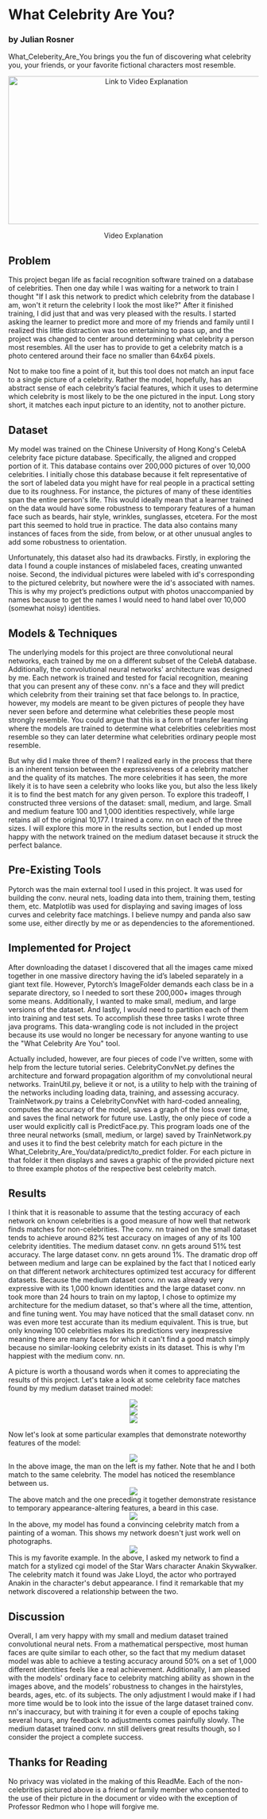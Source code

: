 # What Celebrity Are You?
### by Julian Rosner

What_Celeberity_Are_You brings you the fun of discovering what celebrity you, your friends, or your favorite fictional characters most resemble.

<div align="center">
  <a href="https://homes.cs.washington.edu/~rosner98/explanation_and_demo.mp4" target="_blank">
    <img width="540" height="298" src="https://homes.cs.washington.edu/~rosner98/thumbnail.jpg" alt="Link to Video Explanation">
  </a>
  <p>Video Explanation</p>
</div>

## Problem
This project began life as facial recognition software trained on a database of celebrities. Then one day while I was waiting for a network to train I thought "If I ask this network to predict which celebrity from the database I am, won't it return the celebrity I look the most like?" After it finished training, I did just that and was very pleased with the results. I started asking the learner to predict more and more of my friends and family until I realized this little distraction was too entertaining to pass up, and the project was changed to center around determining what celebrity a person most resembles. All the user has to provide to get a celebrity match is a photo centered around their face no smaller than 64x64 pixels.

Not to make too fine a point of it, but this tool does not match an input face to a single picture of a celebrity. Rather the model, hopefully, has an abstract sense of each celebrity’s facial features, which it uses to determine which celebrity is most likely to be the one pictured in the input. Long story short, it matches each input picture to an identity, not to another picture.

## Dataset
My model was trained on the Chinese University of Hong Kong's CelebA celebrity face picture database. Specifically, the aligned and cropped portion of it. This database contains over 200,000 pictures of over 10,000 celebrities. I initially chose this database because it felt representative of the sort of labeled data you might have for real people in a practical setting due to its roughness. For instance, the pictures of many of these identities span the entire person's life. This would ideally mean that a learner trained on the data would have some robustness to temporary features of a human face such as beards, hair style, wrinkles, sunglasses, etcetera. For the most part this seemed to hold true in practice. The data also contains many instances of faces from the side, from below, or at other unusual angles to add some robustness to orientation. 

Unfortunately, this dataset also had its drawbacks. Firstly, in exploring the data I found a couple instances of mislabeled faces, creating unwanted noise. Second, the individual pictures were labeled with id's corresponding to the pictured celebrity, but nowhere were the id's associated with names. This is why my project’s predictions output with photos unaccompanied by names because to get the names I would need to hand label over 10,000 (somewhat noisy) identities. 

## Models & Techniques
The underlying models for this project are three convolutional neural networks, each trained by me on a different subset of the CelebA database. Additionally, the convolutional neural networks' architecture was designed by me. Each network is trained and tested for facial recognition, meaning that you can present any of these conv. nn's a face and they will predict which celebrity from their training set that face belongs to. In practice, however, my models are meant to be given pictures of people they have never seen before and determine what celebrities these people most strongly resemble. You could argue that this is a form of transfer learning where the models are trained to determine what celebrities celebrities most resemble so they can later determine what celebrities ordinary people most resemble. 

But why did I make three of them? I realized early in the process that there is an inherent tension between the expressiveness of a celebrity matcher and the quality of its matches. The more celebrities it has seen, the more likely it is to have seen a celebrity who looks like you, but also the less likely it is to find the best match for any given person. To explore this tradeoff, I constructed three versions of the dataset: small, medium, and large. Small and medium feature 100 and 1,000 identities respectively, while large retains all of the original 10,177. I trained a conv. nn on each of the three sizes. I will explore this more in the results section, but I ended up most happy with the network trained on the medium dataset because it struck the perfect balance.

## Pre-Existing Tools
Pytorch was the main external tool I used in this project. It was used for building the conv. neural nets, loading data into them, training them, testing them, etc. Matplotlib was used for displaying and saving images of loss curves and celebrity face matchings. I believe numpy and panda also saw some use, either directly by me or as dependencies to the aforementioned.

## Implemented for Project
After downloading the dataset I discovered that all the images came mixed together in one massive directory having the id’s labeled separately in a giant text file. However, Pytorch’s ImageFolder demands each class be in a separate directory, so I needed to sort these 200,000+ images through some means. Additionally, I wanted to make small, medium, and large versions of the dataset. And lastly, I would need to partition each of them into training and test sets. To accomplish these three tasks I wrote three java programs. This data-wrangling code is not included in the project because its use would no longer be necessary for anyone wanting to use the "What Celebrity Are You" tool.

Actually included, however, are four pieces of code I've written, some with help from the lecture tutorial series. CelebrityConvNet.py defines the architecture and forward propagation algorithm of my convolutional neural networks. TrainUtil.py, believe it or not, is a utility to help with the training of the networks including loading data, training, and assessing accuracy. TrainNetwork.py trains a CelebrityConvNet with hard-coded annealing, computes the accuracy of the model, saves a graph of the loss over time, and saves the final network for future use. Lastly, the only piece of code a user would explicitly call is PredictFace.py. This program loads one of the three neural networks (small, medium, or large) saved by TrainNetwork.py and uses it to find the best celebrity match for each picture in the What_Celebrity_Are_You/data/predict/to_predict folder. For each picture in that folder it then displays and saves a graphic of the provided picture next to three example photos of the respective best celebrity match.

## Results
I think that it is reasonable to assume that the testing accuracy of each network on known celebrities is a good measure of how well that network finds matches for non-celebrities. The conv. nn trained on the small dataset tends to achieve around 82% test accuracy on images of any of its 100 celebrity identities. The medium dataset conv. nn gets around 51% test accuracy. The large dataset conv. nn gets around 1%. The dramatic drop off between medium and large can be explained by the fact that I noticed early on that different network architectures optimized test accuracy for different datasets. Because the medium dataset conv. nn was already very expressive with its 1,000 known identities and the large dataset conv. nn took more than 24 hours to train on my laptop, I chose to optimize my architecture for the medium dataset, so that's where all the time, attention, and fine tuning went. You may have noticed that the small dataset conv. nn was even more test accurate than its medium equivalent. This is true, but only knowing 100 celebrities makes its predictions very inexpressive meaning there are many faces for which it can't find a good match simply because no similar-looking celebrity exists in its dataset. This is why I'm happiest with the medium conv. nn.

A picture is worth a thousand words when it comes to appreciating the results of this project. Let's take a look at some celebrity face matches found by my medium dataset trained model:

<div align="center">
<img src="https://github.com//julianrosner//What_Celebrity_Are_You//blob//main//figs//medium_natalie.jpg?raw=true">
</div>

<div align="center">
  <img src="https://github.com//julianrosner//What_Celebrity_Are_You//blob//main//figs//copy.jpg?raw=true">
</div>

<div align="center">
  <img src="https://github.com/julianrosner/What_Celebrity_Are_You/blob/main/figs/medium_mom.jpg?raw=true">
</div>

Now let's look at some particular examples that demonstrate noteworthy features of the model:

<div align="center">
  <img src="https://github.com/julianrosner/What_Celebrity_Are_You/blob/main/figs/medium_paul1.jpg?raw=true">
</div>
In the above image, the man on the left is my father. Note that he and I both match to the same celebrity. The model has noticed the resemblance between us.

<div align="center">
  <img src="https://github.com/julianrosner/What_Celebrity_Are_You/blob/main/figs/medium_paul2.jpg?raw=true">
</div>
The above match and the one preceding it together demonstrate resistance to temporary appearance-altering features, a beard in this case.

<div align="center">
  <img src="https://github.com//julianrosner//What_Celebrity_Are_You//blob//main//figs//medium_lisa.jpg?raw=true">
</div>
In the above, my model has found a convincing celebrity match from a painting of a woman. This shows my network doesn't just work well on photographs.

<div align="center">
  <img src="https://github.com//julianrosner//What_Celebrity_Are_You//blob//main//figs//small_anakin.jpg?raw=true">
</div>
This is my favorite example. In the above, I asked my network to find a match for a stylized cgi model of the Star Wars character Anakin Skywalker. The celebrity match it found was Jake Lloyd, the actor who portrayed Anakin in the character's debut appearance. I find it remarkable that my network discovered a relationship between the two.

## Discussion
Overall, I am very happy with my small and medium dataset trained convolutional neural nets. From a mathematical perspective, most human faces are quite similar to each other, so the fact that my medium dataset model was able to achieve a testing accuracy around 50% on a set of 1,000 different identities feels like a real achievement. Additionally, I am pleased with the models' ordinary face to celebrity matching ability as shown in the images above, and the models’ robustness to changes in the hairstyles, beards, ages, etc. of its subjects. The only adjustment I would make if I had more time would be to look into the issue of the large dataset trained conv. nn's inaccuracy, but with training it for even a couple of epochs taking several hours, any feedback to adjustments comes painfully slowly. The medium dataset trained conv. nn still delivers great results though, so I consider the project a complete success.

## Thanks for Reading
No privacy was violated in the making of this ReadMe. Each of the non-celebrities pictured above is a friend or family member who consented to the use of their picture in the document or video with the exception of Professor Redmon who I hope will forgive me. 
